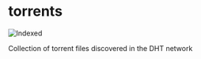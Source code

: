 torrents 
========
![Indexed](https://img.shields.io/badge/indexed-154587-blue)

Collection of torrent files discovered in the DHT network
